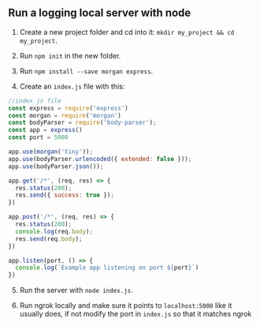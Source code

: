 ## Run a logging local server with node

1. Create a new project folder and cd into it: `mkdir my_project && cd my_project`.

2. Run `npm init` in the new folder.

3. Run `npm install --save morgan express`.

4. Create an `index.js` file with this:

```js
//index.js file 
const express = require('express')
const morgan = require('morgan')
const bodyParser = require('body-parser');
const app = express()
const port = 5000

app.use(morgan('tiny'));
app.use(bodyParser.urlencoded({ extended: false }));
app.use(bodyParser.json());

app.get('/*', (req, res) => {
  res.status(200);
  res.send({ success: true });
})

app.post('/*', (req, res) => {
  res.status(200);
  console.log(req.body);
  res.send(req.body);
})

app.listen(port, () => {
  console.log(`Example app listening on port ${port}`)
})

```

5. Run the server with `node index.js`.

6. Run ngrok locally and make sure it points to `localhost:5000` like it usually does, if not modify the port in `index.js` so that it matches ngrok
